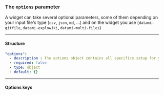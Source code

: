 
### The `options` parameter

A widget can take several optional parameters, some of them depending on your input file's type (`csv`, `json`, `md`, ...) and on the widget you use (`datami-gitfile`, `datami-explowiki`, `datami-multi-files`)

---

#### Structure

```yaml
"options":
  - description : The options object contains all specifics setup for your particular widget
  - required: false
  - type: object
  - default: {}
```

---

#### Options keys
